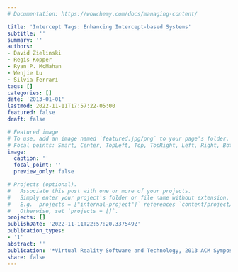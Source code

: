 ```yaml
---
# Documentation: https://wowchemy.com/docs/managing-content/

title: 'Intercept Tags: Enhancing Intercept-based Systems'
subtitle: ''
summary: ''
authors:
- David Zielinski
- Regis Kopper
- Ryan P. McMahan
- Wenjie Lu
- Silvia Ferrari
tags: []
categories: []
date: '2013-01-01'
lastmod: 2022-11-11T17:57:22-05:00
featured: false
draft: false

# Featured image
# To use, add an image named `featured.jpg/png` to your page's folder.
# Focal points: Smart, Center, TopLeft, Top, TopRight, Left, Right, BottomLeft, Bottom, BottomRight.
image:
  caption: ''
  focal_point: ''
  preview_only: false

# Projects (optional).
#   Associate this post with one or more of your projects.
#   Simply enter your project's folder or file name without extension.
#   E.g. `projects = ["internal-project"]` references `content/project/deep-learning/index.md`.
#   Otherwise, set `projects = []`.
projects: []
publishDate: '2022-11-11T22:57:20.337549Z'
publication_types:
- '1'
abstract: ''
publication: '*Virtual Reality Software and Technology, 2013 ACM Symposium on*'
share: false
---
```

